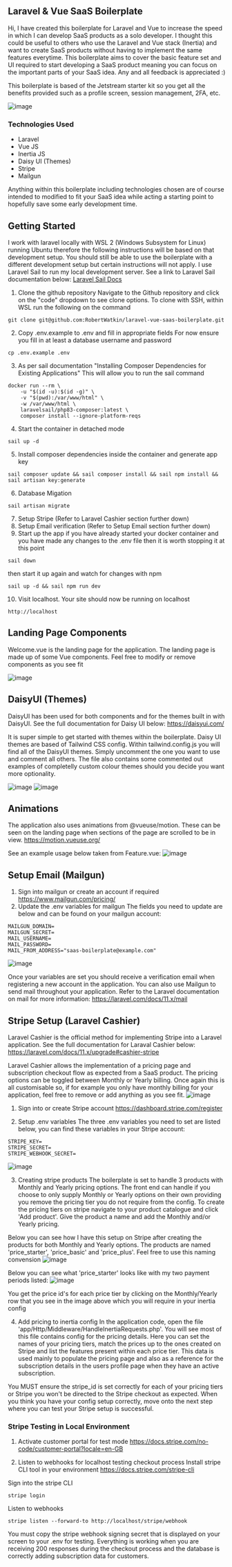 ## Laravel & Vue SaaS Boilerplate

Hi, I have created this boilerplate for Laravel and Vue to increase the speed in which I can develop SaaS products as a solo developer. I thought this could be useful to others who use the Laravel and Vue stack (Inertia) and want to create SaaS products without having to implement the same features everytime. This boilerplate aims to cover the basic feature set and UI required to start developing a SaaS product meaning you can focus on the important parts of your SaaS idea. Any and all feedback is appreciated :)

This boilerplate is based of the Jetstream starter kit so you get all the benefits provided such as a profile screen, session management, 2FA, etc.

![image](https://github.com/RobertWatkin/laravel-vue-saas-boilerplate/assets/55134916/cc036e6e-6775-42aa-a0d6-c6cc5d7d3725)

### Technologies Used
- Laravel
- Vue JS
- Inertia JS
- Daisy UI (Themes)
- Stripe
- Mailgun

Anything within this boilerplate including technologies chosen are of course intended to modified to fit your SaaS idea while acting a starting point to hopefully save some early development time.

## Getting Started

I work with laravel locally with WSL 2 (Windows Subsystem for Linux) running Ubuntu therefore the following instructions will be based on that development setup. You should still be able to use the boilerplate with a different development setup but certain instructions will not apply. I use Laravel Sail to run my local development server. See a link to Laravel Sail documentation below:
[Laravel Sail Docs](https://laravel.com/docs/11.x/sail)

1. Clone the github repository
Navigate to the Github repository and click on the "code" dropdown to see clone options. To clone with SSH, within WSL run the following on the command
```
git clone git@github.com:RobertWatkin/laravel-vue-saas-boilerplate.git
```

2. Copy .env.example to .env and fill in appropriate fields
For now ensure you fill in at least a database username and password
```
cp .env.example .env
```

3. As per sail documentation "Installing Composer Dependencies for Existing Applications"
This will allow you to run the sail command
```
docker run --rm \
    -u "$(id -u):$(id -g)" \
    -v "$(pwd):/var/www/html" \
    -w /var/www/html \
    laravelsail/php83-composer:latest \
    composer install --ignore-platform-reqs
``` 

4. Start the container in detached mode
```
sail up -d
```

5. Install composer dependencies inside the container and generate app key
```
sail composer update && sail composer install && sail npm install && sail artisan key:generate
```

6. Database Migation
```
sail artisan migrate
```

7. Setup Stripe (Refer to Laravel Cashier section further down)
8. Setup Email verification (Refer to Setup Email  section further down)
9. Start up the app
if you have already started your docker container and you have made any changes to the .env file then it is worth stopping it at this point
```
sail down
```
then start it up again and watch for changes with npm
```
sail up -d && sail npm run dev
```

10. Visit localhost.
Your site should now be running on localhost
```
http://localhost
```
   

## Landing Page Components

Welcome.vue is the landing page for the application. The landing page is made up of some Vue components. Feel free to modify or remove components as you see fit

![image](https://github.com/RobertWatkin/laravel-vue-saas-boilerplate/assets/55134916/d2c52cfb-a5c0-464c-9e62-bcddce645944)


## DaisyUI (Themes)

DaisyUI has been used for both components and for the themes built in with DaisyUI. See the full documentation for Daisy UI below:
https://daisyui.com/

It is super simple to get started with themes within the boilerplate. Daisy UI themes are based of Tailwind CSS config. Within tailwind.config.js you will find all of the DaisyUI themes. Simply uncomment the one you want to use and comment all others. The file also contains some commented out examples of completelly custom colour themes should you decide you want more optionality.

![image](https://github.com/RobertWatkin/laravel-vue-saas-boilerplate/assets/55134916/7677810b-e79a-4265-b9d8-e18a9351a1a4)
![image](https://github.com/RobertWatkin/laravel-vue-saas-boilerplate/assets/55134916/1bbb74d4-4ef2-4fa3-a9e9-48eca36dda2c)


## Animations

The application also uses animations from @vueuse/motion. These can be seen on the landing page when sections of the page are scrolled to be in view.
https://motion.vueuse.org/

See an example usage below taken from Feature.vue:
![image](https://github.com/RobertWatkin/laravel-vue-saas-boilerplate/assets/55134916/4d876cd6-fa97-410c-a628-ec9852998564)


## Setup Email (Mailgun)

1. Sign into mailgun or create an account if required
https://www.mailgun.com/pricing/
2. Update the .env variables for mailgun
The fields you need to update are below and can be found on your mailgun account:
```
MAILGUN_DOMAIN=
MAILGUN_SECRET=
MAIL_USERNAME=
MAIL_PASSWORD=
MAIL_FROM_ADDRESS="saas-boilerplate@example.com"
```
![image](https://github.com/RobertWatkin/laravel-vue-saas-boilerplate/assets/55134916/9ac5d3d8-1a50-44e9-b44d-153c599d81ce)

Once your variables are set you should receive a verification email when registering a new account in the application. You can also use Mailgun to send mail throughout your application. 
Refer to the Laravel documentation on mail for more information:
https://laravel.com/docs/11.x/mail

## Stripe Setup (Laravel Cashier)

Laravel Cashier is the official method for implementing Stripe into a Laravel application. See the full documentation for Laraval Cashier below:
https://laravel.com/docs/11.x/upgrade#cashier-stripe

Laravel Cashier allows the implementation of a pricing page and subscription checkout flow as expected from a SaaS product. The pricing options can be toggled between Monthly or Yearly billing. Once again this is all customisable so, if for example you only have monthly billing for your application, feel free to remove or add anything as you see fit.
![image](https://github.com/RobertWatkin/laravel-vue-saas-boilerplate/assets/55134916/7dc8df65-a137-4d05-882f-81e2ddab4422)

1. Sign into or create Stripe account
https://dashboard.stripe.com/register

2. Setup .env variables
The three .env variables you need to set are listed below, you can find these variables in your Stripe account:
```
STRIPE_KEY=
STRIPE_SECRET=
STRIPE_WEBHOOK_SECRET=
```
![image](https://github.com/RobertWatkin/laravel-vue-saas-boilerplate/assets/55134916/45323234-a407-4ed4-89c7-9397b2c68861)

3. Creating stripe products
The boilerplate is set to handle 3 products with Monthly and Yearly pricing options. The front end can handle if you choose to only supply Monthly or Yearly options on their own providing you remove the pricing tier you do not require from the config.
To create the pricing tiers on stripe navigate to your product catalogue and click 'Add product'. Give the product a name and add the Monthly and/or Yearly pricing.

Below you can see how I have this setup on Stripe after creating the products for both Monthly and Yearly options. The products are named 'price_starter', 'price_basic' and 'price_plus'. Feel free to use this naming convension
![image](https://github.com/RobertWatkin/laravel-vue-saas-boilerplate/assets/55134916/eba95bd4-c290-48f6-8277-b8f6305a8444)


Below you can see what 'price_starter' looks like with my two payment periods listed:
![image](https://github.com/RobertWatkin/laravel-vue-saas-boilerplate/assets/55134916/13bd1bff-7ccc-41aa-a8b7-f7f7cd0950e2)

You get the price id's for each price tier by clicking on the Monthly/Yearly row that you see in the image above which you will require in your inertia config

4. Add pricing to inertia config
In the application code, open the file 'app/Http/Middleware/HandleInertiaRequests.php'. You will see most of this file contains config for the pricing details.
Here you can set the names of your pricing tiers, match the prices up to the ones created on Stripe and list the features present within each price tier. This data is used mainly to populate the pricing page and also as a reference for the subscription details in the users profile page when they have an active subscription.

You MUST ensure the stripe_id is set correctly for each of your pricing tiers or Stripe you won't be directed to the Stripe checkout as expected.
When you think you have your config setup correctly, move onto the next step where you can test your Stripe setup is successful.

### Stripe Testing in Local Environment

1. Activate customer portal for test mode
https://docs.stripe.com/no-code/customer-portal?locale=en-GB

2. Listen to webhooks for localhost testing checkout process
Install stripe CLI tool in your environment
https://docs.stripe.com/stripe-cli

Sign into the stripe CLI
```
stripe login
```

Listen to webhooks
```
stripe listen --forward-to http://localhost/stripe/webhook
```
You must copy the stripe webhook signing secret that is displayed on your screen to your .env for testing. 
Everything is working when you are receiving 200 responses during the checkout process and the database is correctly adding subscription data for customers.




